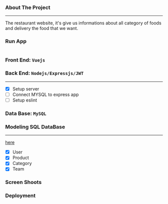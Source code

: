 ### About The Project

---

The restaurant website, it's give us informations about all category of foods and delivery the food that we want.

### Run App

```sh

```

### Front End: `Vuejs`

### Back End: `Nodejs/Expressjs/JWT`

---

- [x] Setup server
- [ ] Connect MYSQL to express app
- [ ] Setup eslint

### Data Base: `MySQL`

### Modeling SQL DataBase

---

[here](https://www.lucidchart.com/invitations/accept/41a10131-9dfc-4b4e-a00e-e8c956b5b1ea)

- [x] User
- [x] Product
- [x] Category
- [x] Team

### Screen Shoots

### Deployment
